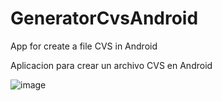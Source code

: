# GeneratorCvsAndroid

App for create a file CVS in Android

Aplicacion para crear un archivo CVS en Android

![image](https://user-images.githubusercontent.com/60962053/118758925-8c351a80-b835-11eb-95f5-548073129848.png)
